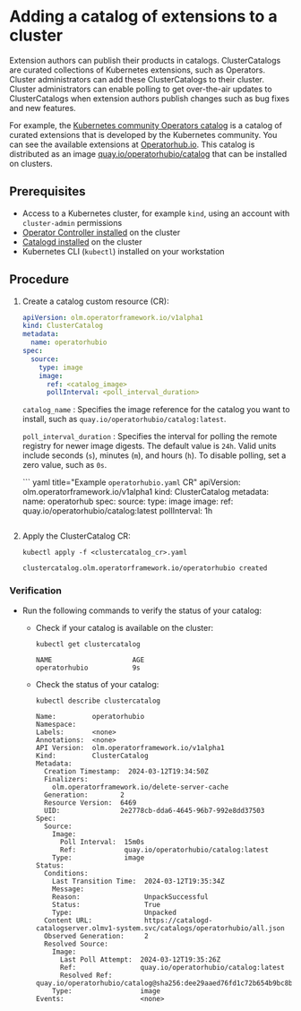 # Adding a catalog of extensions to a cluster

Extension authors can publish their products in catalogs.
ClusterCatalogs are curated collections of Kubernetes extensions, such as Operators.
Cluster administrators can add these ClusterCatalogs to their cluster.
Cluster administrators can enable polling to get over-the-air updates to ClusterCatalogs when extension authors publish changes such as bug fixes and new features.

For example, the [Kubernetes community Operators catalog](https://github.com/k8s-operatorhub/community-operators) is a catalog of curated extensions that is developed by the Kubernetes community.
You can see the available extensions at [Operatorhub.io](https://operatorhub.io).
This catalog is distributed as an image [quay.io/operatorhubio/catalog](https://quay.io/repository/operatorhubio/catalog?tag=latest&tab=tags) that can be installed on clusters.

## Prerequisites

* Access to a Kubernetes cluster, for example `kind`, using an account with `cluster-admin` permissions
* [Operator Controller installed](https://github.com/operator-framework/operator-controller/releases) on the cluster
* [Catalogd installed](https://github.com/operator-framework/catalogd/releases/) on the cluster
* Kubernetes CLI (`kubectl`) installed on your workstation

## Procedure

1. Create a catalog custom resource (CR):

    ``` yaml title="clustercatalog_cr.yaml"
    apiVersion: olm.operatorframework.io/v1alpha1
    kind: ClusterCatalog
    metadata:
      name: operatorhubio
    spec:
      source:
        type: image
        image:
          ref: <catalog_image>
          pollInterval: <poll_interval_duration>
    ```

    `catalog_name`
    :   Specifies the image reference for the catalog you want to install, such as `quay.io/operatorhubio/catalog:latest`.

    `poll_interval_duration`
    :   Specifies the interval for polling the remote registry for newer image digests.
            The default value is `24h`.
            Valid units include seconds (`s`), minutes (`m`), and hours (`h`).
            To disable polling, set a zero value, such as `0s`.

    ``` yaml title="Example `operatorhubio.yaml` CR"
    apiVersion: olm.operatorframework.io/v1alpha1
    kind: ClusterCatalog
    metadata:
      name: operatorhub
    spec:
      source:
        type: image
        image:
          ref: quay.io/operatorhubio/catalog:latest
          pollInterval: 1h
    ```

2. Apply the ClusterCatalog CR:

    ``` terminal
    kubectl apply -f <clustercatalog_cr>.yaml
    ```

    ``` text title="Example output"
    clustercatalog.olm.operatorframework.io/operatorhubio created
    ```

### Verification

* Run the following commands to verify the status of your catalog:

    * Check if your catalog is available on the cluster:

        ``` terminal
        kubectl get clustercatalog
        ```

        ``` terminal title="Example output"
        NAME                    AGE
        operatorhubio           9s
        ```

    * Check the status of your catalog:

        ``` terminal
        kubectl describe clustercatalog
        ```

        ``` terminal title="Example output"
        Name:         operatorhubio
        Namespace:
        Labels:       <none>
        Annotations:  <none>
        API Version:  olm.operatorframework.io/v1alpha1
        Kind:         ClusterCatalog
        Metadata:
          Creation Timestamp:  2024-03-12T19:34:50Z
          Finalizers:
            olm.operatorframework.io/delete-server-cache
          Generation:        2
          Resource Version:  6469
          UID:               2e2778cb-dda6-4645-96b7-992e8dd37503
        Spec:
          Source:
            Image:
              Poll Interval:  15m0s
              Ref:            quay.io/operatorhubio/catalog:latest
            Type:             image
        Status:
          Conditions:
            Last Transition Time:  2024-03-12T19:35:34Z
            Message:
            Reason:                UnpackSuccessful
            Status:                True
            Type:                  Unpacked
          Content URL:             https://catalogd-catalogserver.olmv1-system.svc/catalogs/operatorhubio/all.json
          Observed Generation:     2
          Resolved Source:
            Image:
              Last Poll Attempt:  2024-03-12T19:35:26Z
              Ref:                quay.io/operatorhubio/catalog:latest
              Resolved Ref:       quay.io/operatorhubio/catalog@sha256:dee29aaed76fd1c72b654b9bc8bebc4b48b34fd8d41ece880524dc0c3c1c55ec
            Type:                 image
        Events:                   <none>
        ```

